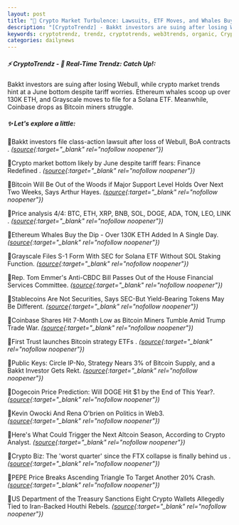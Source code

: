 ```yaml
---
layout: post
title: "🌅 Crypto Market Turbulence: Lawsuits, ETF Moves, and Whales Buying Dips"
description: "[CryptoTrendz] - Bakkt investors are suing after losing Webull, while crypto market trends hint at a June bottom despite tariff worries. Ethereum whales scoop up over 130K ETH, and Grayscale moves to file for a Solana ETF. Meanwhile, Coinbase drops as Bitcoin miners struggle."
keywords: cryptotrendz, trendz, cryptotrends, web3trends, organic, Crypto, SOL, analysis, Trump, CEO, market, investors, DOGE, Bitcoin, FTX, ETH, SEC, Altcoin
categories: dailynews
---
```


##### ⚡ CryptoTrendz - 📌 *Real-Time Trendz: Catch Up!:*

Bakkt investors are suing after losing Webull, while crypto market trends hint at a June bottom despite tariff worries. Ethereum whales scoop up over 130K ETH, and Grayscale moves to file for a Solana ETF. Meanwhile, Coinbase drops as Bitcoin miners struggle.

##### ✨ *Let's explore a little:*


🔹Bakkt investors file class-action lawsuit after loss of Webull, BoA contracts . *([source](https://s.avyag.com/vdqj){:target="_blank" rel="nofollow noopener"})*

🔹Crypto market bottom likely by June despite tariff fears: Finance Redefined . *([source](https://s.avyag.com/883t){:target="_blank" rel="nofollow noopener"})*

🔹Bitcoin Will Be Out of the Woods if Major Support Level Holds Over Next Two Weeks, Says Arthur Hayes. *([source](https://s.avyag.com/vhj2){:target="_blank" rel="nofollow noopener"})*

🔹Price analysis 4/4: BTC, ETH, XRP, BNB, SOL, DOGE, ADA, TON, LEO, LINK . *([source](https://s.avyag.com/dqni){:target="_blank" rel="nofollow noopener"})*

🔹Ethereum Whales Buy the Dip - Over 130K ETH Added In A Single Day. *([source](https://s.avyag.com/rbdy){:target="_blank" rel="nofollow noopener"})*

🔹Grayscale Files S-1 Form With SEC for Solana ETF Without SOL Staking Function. *([source](https://s.avyag.com/450u){:target="_blank" rel="nofollow noopener"})*

🔹Rep. Tom Emmer's Anti-CBDC Bill Passes Out of the House Financial Services Committee. *([source](https://s.avyag.com/wti7){:target="_blank" rel="nofollow noopener"})*

🔹Stablecoins Are Not Securities, Says SEC-But Yield-Bearing Tokens May Be Different. *([source](https://s.avyag.com/rw71){:target="_blank" rel="nofollow noopener"})*

🔹Coinbase Shares Hit 7-Month Low as Bitcoin Miners Tumble Amid Trump Trade War. *([source](https://s.avyag.com/ho8n){:target="_blank" rel="nofollow noopener"})*

🔹First Trust launches Bitcoin strategy ETFs . *([source](https://s.avyag.com/25o3){:target="_blank" rel="nofollow noopener"})*

🔹Public Keys: Circle IP-No, Strategy Nears 3% of Bitcoin Supply, and a Bakkt Investor Gets Rekt. *([source](https://s.avyag.com/eadt){:target="_blank" rel="nofollow noopener"})*

🔹Dogecoin Price Prediction: Will DOGE Hit $1 by the End of This Year?. *([source](https://s.avyag.com/i6pg){:target="_blank" rel="nofollow noopener"})*

🔹Kevin Owocki And Rena O'brien on Politics in Web3. *([source](https://s.avyag.com/mr2a){:target="_blank" rel="nofollow noopener"})*

🔹Here's What Could Trigger the Next Altcoin Season, According to Crypto Analyst. *([source](https://s.avyag.com/uh50){:target="_blank" rel="nofollow noopener"})*

🔹Crypto Biz: The 'worst quarter' since the FTX collapse is finally behind us . *([source](https://s.avyag.com/a41v){:target="_blank" rel="nofollow noopener"})*

🔹PEPE Price Breaks Ascending Triangle To Target Another 20% Crash. *([source](https://s.avyag.com/vw4d){:target="_blank" rel="nofollow noopener"})*

🔹US Department of the Treasury Sanctions Eight Crypto Wallets Allegedly Tied to Iran-Backed Houthi Rebels. *([source](https://s.avyag.com/fys8){:target="_blank" rel="nofollow noopener"})*
